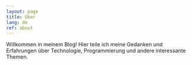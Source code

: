 ```yaml
---
layout: page
title: Über
lang: de
ref: about
---
```


Willkommen in meinem Blog! Hier teile ich meine Gedanken und Erfahrungen über Technologie, Programmierung und andere interessante Themen.